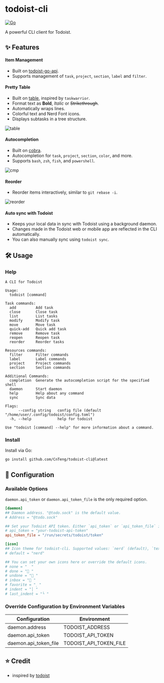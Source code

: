# todoist-cli

[![Go][go-shield]][go-url]

A powerful CLI client for Todoist.

## ✨ Features

#### Item Management

- Built on [todoist-go-api](https://github.com/CnTeng/todoist-api-go).
- Supports management of `task`, `project`, `section`, `label` and `filter`.

#### Pretty Table

- Built on [table](https://github.com/CnTeng/table), inspired by `taskwarrior`.
- Format text as **Bold**, _Italic_ or ~~Strikethrough~~.
- Automatically wraps lines.
- Colorful text and Nerd Font icons.
- Displays subtasks in a tree structure.

![table](https://github.com/user-attachments/assets/f9ea04c3-1435-45e8-b8d5-84e0b294d780)

#### Autocompletion

- Built on [cobra](https://github.com/spf13/cobra).
- Autocompletion for `task`, `project`, `section`, `color`, and more.
- Supports `bash`, `zsh`, `fish`, and `powershell`.

![cmp](https://github.com/user-attachments/assets/8bcc5ed0-a691-493d-a9d2-2c066c39b7b7)

#### Reorder

- Reorder items interactively, similar to `git rebase -i`.

![reorder](https://github.com/user-attachments/assets/a212e856-5960-46b9-9112-5f432f453f02)

#### Auto sync with Todoist

- Keeps your local data in sync with Todoist using a background daemon.
- Changes made in the Todoist web or mobile app are reflected in the CLI automatically.
- You can also manually sync using `todoist sync`.

## 🛠️ Usage

### Help

```
A CLI for Todoist

Usage:
  todoist [command]

Task commands:
  add         Add task
  close       Close task
  list        List tasks
  modify      Modify task
  move        Move task
  quick-add   Quick add task
  remove      Remove task
  reopen      Reopen task
  reorder     Reorder tasks

Resources commands:
  filter      Filter commands
  label       Label commands
  project     Project commands
  section     Section commands

Additional Commands:
  completion  Generate the autocompletion script for the specified shell
  daemon      Start daemon
  help        Help about any command
  sync        Sync data

Flags:
      --config string   config file (default "/home/user/.config/todoist/config.toml")
  -h, --help            help for todoist

Use "todoist [command] --help" for more information about a command.
```

### Install

Install via Go:

```bash
go install github.com/CnTeng/todoist-cli@latest
```

## 🔧 Configuration

### Available Options

`daemon.api_token` or `daemon.api_token_file` is the only required option.

```toml
[daemon]
## Daemon address. "@todo.sock" is the default value.
# Address = "@todo.sock"

## Set your Todoist API token. Either `api_token` or `api_token_file` is required.
# api_token = "your-todoist-api-token"
api_token_file = "/run/secrets/todoist/token"

[icon]
## Icon theme for todoist-cli. Supported values: `nerd` (default), `text`.
# default = "nerd"

## You can set your own icons here or override the default icons.
# none = "  "
# done = " "
# undone = " "
# inbox = " "
# favorite = " "
# indent = "│ "
# last_indent = "└ "
```

### Override Configuration by Environment Variables

| Configuration         | Environment            |
| --------------------- | ---------------------- |
| daemon.address        | TODOIST_ADDRESS        |
| daemon.api_token      | TODOIST_API_TOKEN      |
| daemon.api_token_file | TODOIST_API_TOKEN_FILE |

## ⭐ Credit

- inspired by [todoist](https://github.com/sachaos/todoist)

[go-shield]: https://img.shields.io/github/go-mod/go-version/CnTeng/todoist-cli?style=for-the-badge&logo=go
[go-url]: https://golang.org
